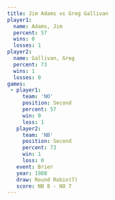 ```yaml
---
title: Jim Adams vs Greg Gallivan
player1:              
  name: Adams, Jim    
  percent: 57         
  wins: 0             
  losses: 1           
player2:              
  name: Gallivan, Greg
  percent: 73         
  wins: 1             
  losses: 0           
games:
 - player1:          
     team: 'NO'      
     position: Second
     percent: 57     
     win: 0          
     loss: 1         
   player2:          
     team: 'NB'      
     position: Second
     percent: 73     
     win: 1          
     loss: 0         
   event: Brier        
   year: 1988          
   draw: Round Robin(7)
   score: NB 8 - NO 7  
---
```

